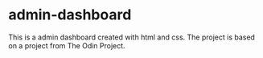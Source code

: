 # admin-dashboard

This is a admin dashboard created with html and css. The project is based on a project from The Odin Project.